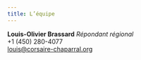 ```yaml
---
title: L’équipe
---
```


**Louis-Olivier Brassard**
_Répondant régional_  
+1 (450) 280-4077  
louis@corsaire-chaparral.org
